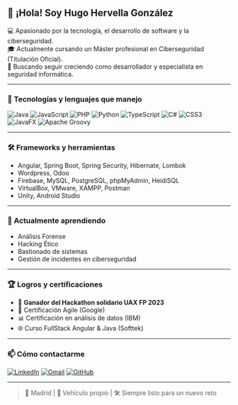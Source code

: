 ## 👋 ¡Hola! Soy Hugo Hervella González

💻 Apasionado por la tecnología, el desarrollo de software y la ciberseguridad.  
🎓 Actualmente cursando un Máster profesional en Ciberseguridad (Titulación Oficial).  
🚀 Buscando seguir creciendo como desarrollador y especialista en seguridad informática.

---

### 🚀 Tecnologías y lenguajes que manejo

![Java](https://img.shields.io/badge/java-%23ED8B00.svg?style=for-the-badge&logo=openjdk&logoColor=white)
![JavaScript](https://img.shields.io/badge/javascript-%23323330.svg?style=for-the-badge&logo=javascript&logoColor=%23F7DF1E)
![PHP](https://img.shields.io/badge/php-%23777BB4.svg?style=for-the-badge&logo=php&logoColor=white)
![Python](https://img.shields.io/badge/python-3670A0?style=for-the-badge&logo=python&logoColor=ffdd54)
![TypeScript](https://img.shields.io/badge/typescript-%23007ACC.svg?style=for-the-badge&logo=typescript&logoColor=white)
![C#](https://img.shields.io/badge/c%23-%23239120.svg?style=for-the-badge&logo=csharp&logoColor=white)
![CSS3](https://img.shields.io/badge/css3-%231572B6.svg?style=for-the-badge&logo=css3&logoColor=white)
![JavaFX](https://img.shields.io/badge/javafx-%23FF0000.svg?style=for-the-badge&logo=javafx&logoColor=white)
![Apache Groovy](https://img.shields.io/badge/Apache%20Groovy-4298B8.svg?style=for-the-badge&logo=Apache+Groovy&logoColor=white)

---

### 🛠️ Frameworks y herramientas

- Angular, Spring Boot, Spring Security, Hibernate, Lombok
- Wordpress, Odoo
- Firebase, MySQL, PostgreSQL, phpMyAdmin, HeidiSQL
- VirtualBox, VMware, XAMPP, Postman
- Unity, Android Studio

---

### 🧠 Actualmente aprendiendo

- Análisis Forense
- Hacking Ético
- Bastionado de sistemas
- Gestión de incidentes en ciberseguridad

---

### 🏆 Logros y certificaciones

- 🥇 **Ganador del Hackathon solidario UAX FP 2023**
- 📜 Certificación Agile (Google)
- 📊 Certificación en análisis de datos (IBM)
- 🌐 Curso FullStack Angular & Java (Softtek)

---

### 📫 Cómo contactarme

[![LinkedIn](https://img.shields.io/badge/LinkedIn-blue?style=flat-square&logo=linkedin&logoColor=white)](https://www.linkedin.com/in/hugohervella/)
[![Gmail](https://img.shields.io/badge/Gmail-D14836?style=flat-square&logo=gmail&logoColor=white)](mailto:hhervellagonzalez@gmail.com)
[![GitHub](https://img.shields.io/badge/GitHub-000?style=flat-square&logo=github&logoColor=white)](https://github.com/Hhervellagonzalez)

---

> 📍 Madrid | 🚗 Vehículo propio | 🛠️ Siempre listo para un nuevo reto
